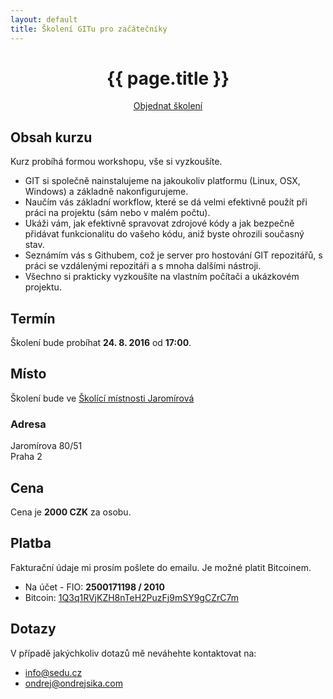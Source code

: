 ```yaml
---
layout: default
title: Školení GITu pro začátečníky
---
```


<div class="header">
    <center>
        <h1>{{ page.title }}</h1>
        <a href="https://goo.gl/forms/A8diX53iSv2AyjAu1" class="btn btn-large btn-success">Objednat školení</a>
    </center>
</div>


## Obsah kurzu

Kurz probíhá formou workshopu, vše si vyzkoušíte.

- GIT si společně nainstalujeme na jakoukoliv platformu (Linux, OSX, Windows) a základně nakonfigurujeme.
- Naučím vás základní workflow, které se dá velmi efektivně použít při práci na projektu (sám nebo v malém počtu).
- Ukáži vám, jak efektivně spravovat zdrojové kódy a jak bezpečně přidávat funkcionalitu do vašeho kódu, aniž byste ohrozili současný stav.
- Seznámím vás s Githubem, což je server pro hostování GIT repozitářů, s práci se vzdálenými repozitáři a s mnoha dalšími nástroji.
- Všechno si prakticky vyzkoušíte na vlastním počítači a ukázkovém projektu.


## Termín

Školení bude probíhat __24. 8. 2016__ od __17:00__.


## Místo

Školení bude ve [Školící místnosti Jaromírová](https://skolicimistnostjaromirova.cz/)

### Adresa

Jaromírova 80/51
<br>Praha 2

## Cena

Cena je __2000 CZK__ za osobu.

## Platba

Fakturační údaje mi prosím pošlete do emailu. Je možné platit Bitcoinem.

- Na účet - FIO: __2500171198 / 2010__
- Bitcoin: [1Q3q1RVjKZH8nTeH2PuzFj9mSY9gCZrC7m](bitcoin:1Q3q1RVjKZH8nTeH2PuzFj9mSY9gCZrC7m)


## Dotazy

V případě jakýchkoliv dotazů mě neváhehte kontaktovat na:

- <info@sedu.cz>
- <ondrej@ondrejsika.com>


